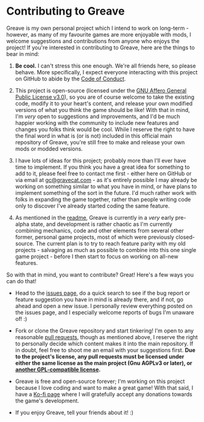 # Contributing to Greave

Greave is my own personal project which I intend to work on long-term - however, as many of my favourite games are more enjoyable
with mods, I welcome suggestions and contributions from anyone who enjoys the project! If you're interested in contributing to
Greave, here are the things to bear in mind:

1. **Be cool.** I can't stress this one enough. We're all friends here, so please behave. More specifically, I expect everyone
interacting with this project on GitHub to abide by the
[Code of Conduct](https://github.com/Gravecat/Greave/blob/master/CODE_OF_CONDUCT.md).

2. This project is open-source (licensed under the
[GNU Affero General Public License v3.0](https://github.com/Gravecat/Greave/blob/main/LICENSE)), so you are of course welcome to
take the existing code, modify it to your heart's content, and release your own modified versions of what you think the game
should be like! With that in mind, I'm *very* open to suggestions and improvements, and I'd be much happier working with the
community to include new features and changes you folks think would be cool. While I reserve the right to have the final word in
what is (or is not) included in this official main repository of Greave, you're still free to make and release your own mods or
modded versions.

3. I have lots of ideas for this project; probably more than I'll ever have time to implement. If you think you have a great idea
for something to add to it, please feel free to contact me first - either here on GitHub or via email at
[gc@gravecat.com](mailto:gc@gravecat.com) - as it's entirely possible I may already be working on something similar to what you
have in mind, or have plans to implement something of the sort in the future. I'd much rather work with folks in expanding the
game together, rather than people writing code only to discover I've already started coding the same feature.

4. As mentioned in the [readme](https://github.com/Gravecat/Greave/blob/master/README.md), Greave is currently in a *very* early
pre-alpha state, and development is rather chaotic as I'm currently combining mechanics, code and other elements from several
other former, personal game projects, most of which were previously closed-source. The current plan is to try to reach feature
parity with my old projects - salvaging as much as possible to combine into this one single game project - before I then start
to focus on working on all-new features.

So with that in mind, you want to contribute? Great! Here's a few ways you can do that!

* Head to the [issues page](https://github.com/Gravecat/Greave/issues), do a quick search to see if the bug report or feature
suggestion you have in mind is already there, and if not, go ahead and open a new issue. I personally review everything posted
on the issues page, and I especially welcome reports of bugs I'm unaware of! :)

* Fork or clone the Greave repository and start tinkering! I'm open to any reasonable
[pull requests](https://github.com/Gravecat/Greave/pulls), though as mentioned above, I reserve the right to personally decide
which content makes it into the main repository. If in doubt, feel free to shoot me an email with your suggestions first. **Due
to the project's license, any pull requests must be licensed under either the same license as the main project (Gnu AGPLv3 or
later), or [another GPL-compatible license](https://www.gnu.org/licenses/license-list.en.html#GPLCompatibleLicenses).**

* Greave is free and open-source forever; I'm working on this project because I love coding and want to make a great game! With
that said, I have a [Ko-fi page](https://ko-fi.com/gravecat) where I will gratefully accept any donations towards the game's
development.

* If you enjoy Greave, tell your friends about it! :)
